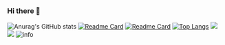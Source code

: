 ### Hi there 👋

<!--
**Peterliang233/Peterliang233** is a ✨ _special_ ✨ repository because its `README.md` (this file) appears on your GitHub profile.

Here are some ideas to get you started:

- 🔭 I’m currently working on ...
- 🌱 I’m currently learning ...
- 👯 I’m looking to collaborate on ...
- 🤔 I’m looking for help with ...
- 💬 Ask me about ...
- 📫 How to reach me: ...
- 😄 Pronouns: ...
- ⚡ Fun fact: ...
-->
![Anurag's GitHub stats](https://github-readme-stats.vercel.app/api?username=Peterliang233&show_icons=true&theme=radical)
[![Readme Card](https://github-readme-stats.vercel.app/api/pin/?username=Peterliang233&repo=ncuhome-hackweek-group3)](https://github.com/Peterliang233/ncuhome-hackweek-group3)
[![Readme Card](https://github-readme-stats.vercel.app/api/pin/?username=Peterliang233&repo=go-web-blog)](https://github.com/Peterliang233/go-web-blog)
[![Top Langs](https://github-readme-stats.vercel.app/api/top-langs/?username=Peterliang233&layout=compact)](https://github.com/Peterliang233/ncuhome-hackweek-group3)
![](https://visitor-badge.glitch.me/badge?page_id=CasterWx.readme)
![](http://antzuhl.cn:4000/get/@Peterliang233.readme)
![info](https://github-readme-stats.vercel.app/api?Peterliang233=CasterWx&show_icons=true&count_private=true&hide=prs&theme=default_repocard)
